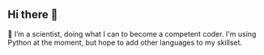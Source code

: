 ## Hi there 👋
🔭 I’m a scientist, doing what I can to become a competent coder. 
I'm using Python at the moment, but hope to add other languages to my skillset. 
<!--
**DangOlDave/DangOlDave** is a ✨ _special_ ✨ repository because its `README.md` (this file) appears on your GitHub profile.

Here are some ideas to get you started:

- 🔭 I’m currently working on ...
- 🌱 I’m currently learning ...
- 👯 I’m looking to collaborate on ...
- 🤔 I’m looking for help with ...
- 💬 Ask me about ...
- 📫 How to reach me: ...
- 😄 Pronouns: ...
- ⚡ Fun fact: ...
-->
